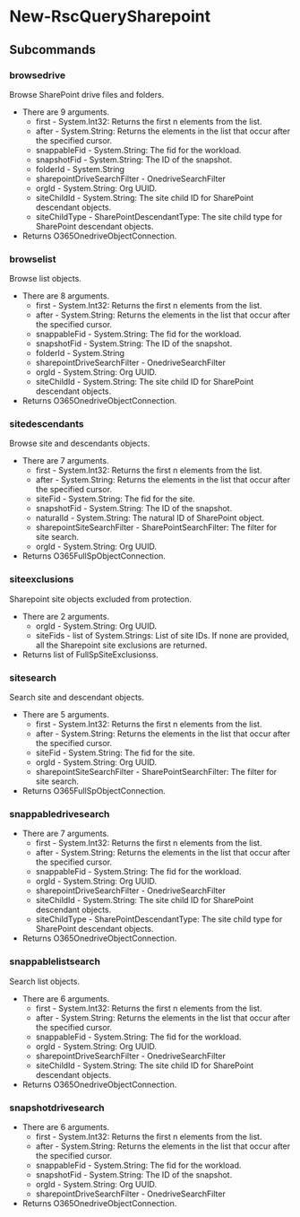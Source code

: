 # New-RscQuerySharepoint
## Subcommands
### browsedrive
Browse SharePoint  drive files and folders.

- There are 9 arguments.
    - first - System.Int32: Returns the first n elements from the list.
    - after - System.String: Returns the elements in the list that occur after the specified cursor.
    - snappableFid - System.String: The fid for the workload.
    - snapshotFid - System.String: The ID of the snapshot.
    - folderId - System.String
    - sharepointDriveSearchFilter - OnedriveSearchFilter
    - orgId - System.String: Org UUID.
    - siteChildId - System.String: The site child ID for SharePoint descendant objects.
    - siteChildType - SharePointDescendantType: The site child type for SharePoint descendant objects.
- Returns O365OnedriveObjectConnection.
### browselist
Browse list objects.

- There are 8 arguments.
    - first - System.Int32: Returns the first n elements from the list.
    - after - System.String: Returns the elements in the list that occur after the specified cursor.
    - snappableFid - System.String: The fid for the workload.
    - snapshotFid - System.String: The ID of the snapshot.
    - folderId - System.String
    - sharepointDriveSearchFilter - OnedriveSearchFilter
    - orgId - System.String: Org UUID.
    - siteChildId - System.String: The site child ID for SharePoint descendant objects.
- Returns O365OnedriveObjectConnection.
### sitedescendants
Browse site and descendants objects.

- There are 7 arguments.
    - first - System.Int32: Returns the first n elements from the list.
    - after - System.String: Returns the elements in the list that occur after the specified cursor.
    - siteFid - System.String: The fid for the site.
    - snapshotFid - System.String: The ID of the snapshot.
    - naturalId - System.String: The natural ID of SharePoint object.
    - sharepointSiteSearchFilter - SharePointSearchFilter: The filter for site search.
    - orgId - System.String: Org UUID.
- Returns O365FullSpObjectConnection.
### siteexclusions
Sharepoint site objects excluded from protection.

- There are 2 arguments.
    - orgId - System.String: Org UUID.
    - siteFids - list of System.Strings: List of site IDs. If none are provided, all the Sharepoint site exclusions are returned.
- Returns list of FullSpSiteExclusionss.
### sitesearch
Search site and descendant objects.

- There are 5 arguments.
    - first - System.Int32: Returns the first n elements from the list.
    - after - System.String: Returns the elements in the list that occur after the specified cursor.
    - siteFid - System.String: The fid for the site.
    - orgId - System.String: Org UUID.
    - sharepointSiteSearchFilter - SharePointSearchFilter: The filter for site search.
- Returns O365FullSpObjectConnection.
### snappabledrivesearch
- There are 7 arguments.
    - first - System.Int32: Returns the first n elements from the list.
    - after - System.String: Returns the elements in the list that occur after the specified cursor.
    - snappableFid - System.String: The fid for the workload.
    - orgId - System.String: Org UUID.
    - sharepointDriveSearchFilter - OnedriveSearchFilter
    - siteChildId - System.String: The site child ID for SharePoint descendant objects.
    - siteChildType - SharePointDescendantType: The site child type for SharePoint descendant objects.
- Returns O365OnedriveObjectConnection.
### snappablelistsearch
Search list objects.

- There are 6 arguments.
    - first - System.Int32: Returns the first n elements from the list.
    - after - System.String: Returns the elements in the list that occur after the specified cursor.
    - snappableFid - System.String: The fid for the workload.
    - orgId - System.String: Org UUID.
    - sharepointDriveSearchFilter - OnedriveSearchFilter
    - siteChildId - System.String: The site child ID for SharePoint descendant objects.
- Returns O365OnedriveObjectConnection.
### snapshotdrivesearch
- There are 6 arguments.
    - first - System.Int32: Returns the first n elements from the list.
    - after - System.String: Returns the elements in the list that occur after the specified cursor.
    - snappableFid - System.String: The fid for the workload.
    - snapshotFid - System.String: The ID of the snapshot.
    - orgId - System.String: Org UUID.
    - sharepointDriveSearchFilter - OnedriveSearchFilter
- Returns O365OnedriveObjectConnection.
